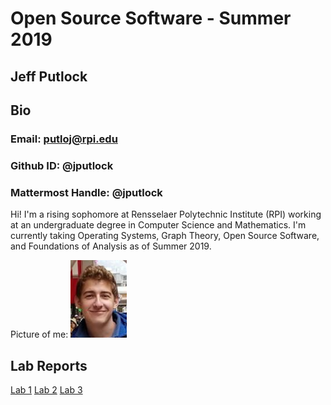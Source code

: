 # Open Source Software - Summer 2019
## Jeff Putlock

## Bio

### Email: putloj@rpi.edu
### Github ID: @jputlock
### Mattermost Handle: @jputlock

Hi! I'm a rising sophomore at Rensselaer Polytechnic Institute (RPI) working at an undergraduate degree in Computer Science and Mathematics. I'm currently taking Operating Systems, Graph Theory, Open Source Software, and Foundations of Analysis as of Summer 2019.

Picture of me:
![jeff](labs/lab01/images/joff.png)


## Lab Reports
[Lab 1](labs/lab01/lab01.md)
[Lab 2](labs/lab02/lab02.md)
[Lab 3](labs/lab03/lab03.md)
